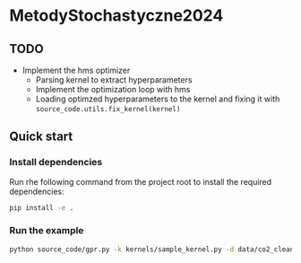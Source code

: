 # MetodyStochastyczne2024

## TODO

- Implement the hms optimizer
  - Parsing kernel to extract hyperparameters
  - Implement the optimization loop with hms
  - Loading optimzed hyperparameters to the kernel and fixing it with `source_code.utils.fix_kernel(kernel)`

## Quick start

### Install dependencies

Run rhe following command from the project root to install the required dependencies:
```bash
pip install -e .
```

### Run the example
```bash
python source_code/gpr.py -k kernels/sample_kernel.py -d data/co2_clean.csv --column CO2 -o hms -v 
```
